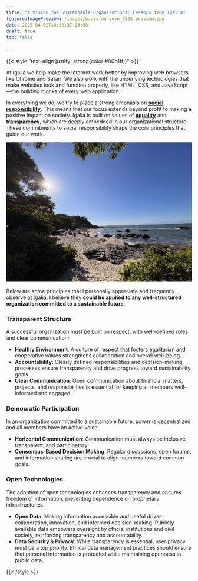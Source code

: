 ```yaml
---
title: "A Vision for Sustainable Organizations: Lessons from Igalia"
featuredImagePreview: /images/bacia-da-vovo_2025-preview.jpg
date: 2025-04-02T14:52:37-03:00
draft: true
toc: false

---
```


{{< style "text-align:justify; strong{color:#00b1ff;}" >}}

At Igalia we help make the Internet work better by improving web browsers like Chrome and Safari. We also work with the underlying technologies that make websites look and function properly, like HTML, CSS, and JavaScript—the building blocks of every web application.

In everything we do, we try to place a strong emphasis on **[social responsibility](https://www.igalia.com/about/social-responsibility)**. This means that our focus extends beyond profit to making a positive impact on society. Igalia is built on values of **[equality](https://www.youtube.com/watch?v=du7fC8VCbXg)** and **[transparency](https://www.igalia.com/chats/val)**, which are deeply embedded in our organizational structure. These commitments to social responsibility shape the core principles that guide our work.

![Praia Bacia da Vovó, Penha SC. 2025.](/images/bacia-da-vovo_2025.jpg)

Below are some principles that I personally appreciate and frequently observe at Igalia. I believe they **could be applied to any well-structured organization committed to a sustainable future**.

### Transparent Structure

A successful organization must be built on respect, with well-defined roles and clear communication:
- **Healthy Environment**: A culture of respect that fosters egalitarian and cooperative values strengthens collaboration and overall well-being.
- **Accountability**: Clearly defined responsibilities and decision-making processes ensure transparency and drive progress toward sustainability goals.
- **Clear Communication**: Open communication about financial matters, projects, and responsibilities is essential for keeping all members well-informed and engaged.

### Democratic Participation
In an organization committed to a sustainable future, power is decentralized and all members have an active voice:
- **Horizontal Communication**: Communication must always be inclusive, transparent, and participatory.
- **Consensus-Based Decision Making**: Regular discussions, open forums, and information sharing are crucial to align members toward common goals.


### Open Technologies
The adoption of open technologies enhances transparency and ensures freedom of information, preventing dependence on proprietary infrastructures.
- **Open Data**: Making information accessible and useful drives collaboration, innovation, and informed decision-making. Publicly available data empowers oversight by official institutions and civil society, reinforcing transparency and accountability.
- **Data Security & Privacy**: While transparency is essential, user privacy must be a top priority. Ethical data management practices should ensure that personal information is protected while maintaining openness in public data.

{{< /style >}}
